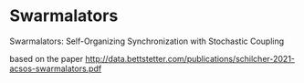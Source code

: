 # Swarmalators
Swarmalators: Self-Organizing Synchronization with Stochastic Coupling

based on the paper http://data.bettstetter.com/publications/schilcher-2021-acsos-swarmalators.pdf
